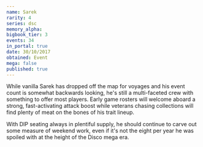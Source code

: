 ```yaml
---
name: Sarek
rarity: 4
series: dsc
memory_alpha:
bigbook_tier: 3
events: 34
in_portal: true
date: 30/10/2017
obtained: Event
mega: false
published: true
---
```


While vanilla Sarek has dropped off the map for voyages and his event count is somewhat backwards looking, he's still a multi-faceted crew with something to offer most players. Early game rosters will welcome aboard a strong, fast-activating attack boost while veterans chasing collections will find plenty of meat on the bones of his trait lineup.

With DIP seating always in plentiful supply, he should continue to carve out some measure of weekend work, even if it's not the eight per year he was spoiled with at the height of the Disco mega era.
